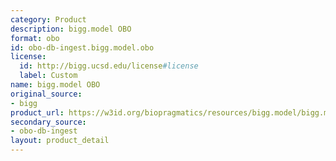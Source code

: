 ```yaml
---
category: Product
description: bigg.model OBO
format: obo
id: obo-db-ingest.bigg.model.obo
license:
  id: http://bigg.ucsd.edu/license#license
  label: Custom
name: bigg.model OBO
original_source:
- bigg
product_url: https://w3id.org/biopragmatics/resources/bigg.model/bigg.model.obo
secondary_source:
- obo-db-ingest
layout: product_detail
---
```

